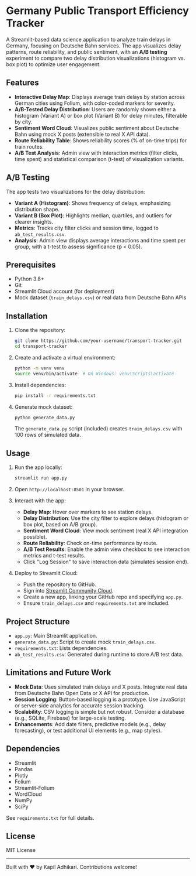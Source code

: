 # Germany Public Transport Efficiency Tracker

A Streamlit-based data science application to analyze train delays in Germany, focusing on Deutsche Bahn services. The app visualizes delay patterns, route reliability, and public sentiment, with an **A/B testing** experiment to compare two delay distribution visualizations (histogram vs. box plot) to optimize user engagement.

## Features

- **Interactive Delay Map**: Displays average train delays by station across German cities using Folium, with color-coded markers for severity.
- **A/B-Tested Delay Distribution**: Users are randomly shown either a histogram (Variant A) or box plot (Variant B) for delay minutes, filterable by city.
- **Sentiment Word Cloud**: Visualizes public sentiment about Deutsche Bahn using mock X posts (extensible to real X API data).
- **Route Reliability Table**: Shows reliability scores (% of on-time trips) for train routes.
- **A/B Test Analysis**: Admin view with interaction metrics (filter clicks, time spent) and statistical comparison (t-test) of visualization variants.

## A/B Testing

The app tests two visualizations for the delay distribution:
- **Variant A (Histogram)**: Shows frequency of delays, emphasizing distribution shape.
- **Variant B (Box Plot)**: Highlights median, quartiles, and outliers for clearer insights.
- **Metrics**: Tracks city filter clicks and session time, logged to `ab_test_results.csv`.
- **Analysis**: Admin view displays average interactions and time spent per group, with a t-test to assess significance (p < 0.05).

## Prerequisites

- Python 3.8+
- Git
- Streamlit Cloud account (for deployment)
- Mock dataset (`train_delays.csv`) or real data from Deutsche Bahn APIs

## Installation

1. Clone the repository:
   ```bash
   git clone https://github.com/your-username/transport-tracker.git
   cd transport-tracker
   ```

2. Create and activate a virtual environment:
   ```bash
   python -m venv venv
   source venv/bin/activate  # On Windows: venv\Scripts\activate
   ```

3. Install dependencies:
   ```bash
   pip install -r requirements.txt
   ```

4. Generate mock dataset:
   ```bash
   python generate_data.py
   ```

   The `generate_data.py` script (included) creates `train_delays.csv` with 100 rows of simulated data.

## Usage

1. Run the app locally:
   ```bash
   streamlit run app.py
   ```

2. Open `http://localhost:8501` in your browser.

3. Interact with the app:
   - **Delay Map**: Hover over markers to see station delays.
   - **Delay Distribution**: Use the city filter to explore delays (histogram or box plot, based on A/B group).
   - **Sentiment Word Cloud**: View mock sentiment (real X API integration possible).
   - **Route Reliability**: Check on-time performance by route.
   - **A/B Test Results**: Enable the admin view checkbox to see interaction metrics and t-test results.
   - Click "Log Session" to save interaction data (simulates session end).

4. Deploy to Streamlit Cloud:
   - Push the repository to GitHub.
   - Sign into [Streamlit Community Cloud](https://streamlit.io/cloud).
   - Create a new app, linking your GitHub repo and specifying `app.py`.
   - Ensure `train_delays.csv` and `requirements.txt` are included.

## Project Structure

- `app.py`: Main Streamlit application.
- `generate_data.py`: Script to create mock `train_delays.csv`.
- `requirements.txt`: Lists dependencies.
- `ab_test_results.csv`: Generated during runtime to store A/B test data.

## Limitations and Future Work

- **Mock Data**: Uses simulated train delays and X posts. Integrate real data from Deutsche Bahn Open Data or X API for production.
- **Session Logging**: Button-based logging is a prototype. Use JavaScript or server-side analytics for accurate session tracking.
- **Scalability**: CSV logging is simple but not robust. Consider a database (e.g., SQLite, Firebase) for large-scale testing.
- **Enhancements**: Add date filters, predictive models (e.g., delay forecasting), or test additional UI elements (e.g., map styles).

## Dependencies

- Streamlit
- Pandas
- Plotly
- Folium
- Streamlit-Folium
- WordCloud
- NumPy
- SciPy

See `requirements.txt` for full details.

## License

MIT License

---
Built with ❤️ by Kapil Adhikari. Contributions welcome!
